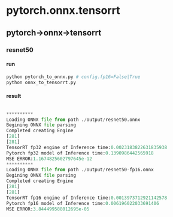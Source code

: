 # pytorch.onnx.tensorrt
## pytorch->onnx->tensorrt

### resnet50

#### run
```python
python pytorch_to_onnx.py # config.fp16=False|True
python onnx_to_tensorrt.py
```

#### result
```python

**********
Loading ONNX file from path ./output/resnet50.onnx
Begining ONNX file parsing
Completed creating Engine
[281]
[281]
TensorRT fp32 engine of Inference time:0.0023183822631835938
Pytorch fp32 model of Inference time:0.1390986442565918
MSE ERROR:1.1674825602797645e-12
**********
Loading ONNX file from path ./output/resnet50-fp16.onnx
Begining ONNX file parsing
Completed creating Engine
[281]
[281]
TensorRT fp16 engine of Inference time:0.0013973712921142578
Pytorch fp16 model of Inference time:0.006196022033691406
MSE ERROR:3.844499588012695e-05
```

